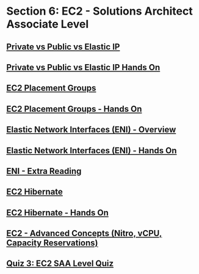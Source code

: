 # Section 6: EC2 - Solutions Architect Associate Level


## [Private vs Public vs Elastic IP](https://www.udemy.com/course/aws-certified-solutions-architect-associate-saa-c02/learn/lecture/13528052#overview)


## [Private vs Public vs Elastic IP Hands On](https://www.udemy.com/course/aws-certified-solutions-architect-associate-saa-c02/learn/lecture/13528054#overview)


## [EC2 Placement Groups](https://www.udemy.com/course/aws-certified-solutions-architect-associate-saa-c02/learn/lecture/13528080#overview)


## [EC2 Placement Groups - Hands On](https://www.udemy.com/course/aws-certified-solutions-architect-associate-saa-c02/learn/lecture/26118770#overview)


## [Elastic Network Interfaces (ENI) - Overview](https://www.udemy.com/course/aws-certified-solutions-architect-associate-saa-c02/learn/lecture/18077955#overview)


## [Elastic Network Interfaces (ENI) - Hands On](https://www.udemy.com/course/aws-certified-solutions-architect-associate-saa-c02/learn/lecture/26118774#overview)


## [ENI - Extra Reading](https://www.udemy.com/course/aws-certified-solutions-architect-associate-saa-c02/learn/lecture/20680996#overview)


## [EC2 Hibernate](https://www.udemy.com/course/aws-certified-solutions-architect-associate-saa-c02/learn/lecture/18104377#overview)


## [EC2 Hibernate - Hands On](https://www.udemy.com/course/aws-certified-solutions-architect-associate-saa-c02/learn/lecture/18105183#overview)


## [EC2 - Advanced Concepts (Nitro, vCPU, Capacity Reservations)](https://www.udemy.com/course/aws-certified-solutions-architect-associate-saa-c02/learn/lecture/26098830#overview)


## [Quiz 3: EC2 SAA Level Quiz](https://www.udemy.com/course/aws-certified-solutions-architect-associate-saa-c02/learn/quiz/5334512#overview)


